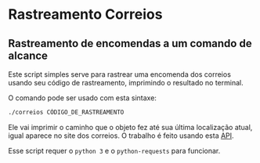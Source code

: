 # Rastreamento Correios

## Rastreamento de encomendas a um comando de alcance

Este script simples serve para rastrear uma encomenda dos correios usando seu
código de rastreamento, imprimindo o resultado no terminal.

O comando pode ser usado com esta sintaxe:
```bash
./correios CÓDIGO_DE_RASTREAMENTO
```

Ele vai imprimir o caminho que o objeto fez até sua última localização atual, igual
aparece no site dos correios. O trabalho é feito usando esta
[API][correiosAPI].

Esse script requer o `python 3` e o `python-requests` para funcionar.


[correiosAPI]:https://github.com/chipytux/correiosApi 
